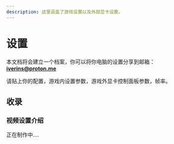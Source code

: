 ```yaml
---
description: 这里涵盖了游戏设置以及外部显卡设置。
---
```


# 设置

本文档将会建立一个档案，你可以将你电脑的设置分享到邮箱：**iverins@proton.me**

请贴上你的配置，游戏内设置参数，游戏外显卡控制面板参数，帧率。

## 收录

### 视频设置介绍

正在制作中....